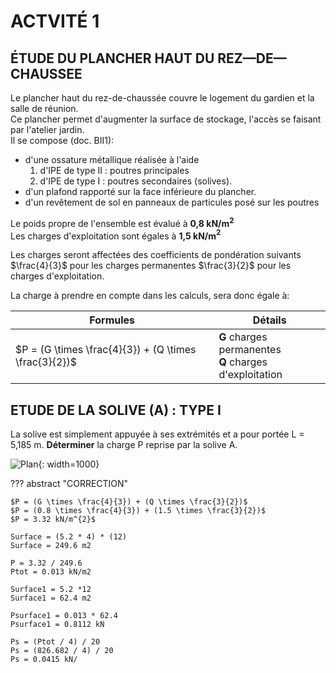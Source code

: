 # ACTVITÉ 1

## ÉTUDE DU PLANCHER HAUT DU REZ—DE—CHAUSSEE 

Le plancher haut du rez-de-chaussée couvre le logement du gardien et la salle de réunion.   
Ce plancher permet d'augmenter la surface de stockage, l'accès se faisant par l'atelier jardin.   
Il se compose (doc. BII1): 

* d'une ossature métallique réalisée à l'aide   
    1. d'IPE de type II : poutres principales   
    2. d'IPE de type I : poutres secondaires (solives).   
* d'un plafond rapporté sur la face inférieure du plancher.
* d'un revêtement de sol en panneaux de particules posé sur les poutres

Le poids propre de l'ensemble est évalué à **0,8 kN/m$^{2}$**     
Les charges d'exploitation sont égales à **1,5 kN/m$^{2}$**    

Les charges seront affectées des coefficients de pondération suivants $\frac{4}{3}$ pour les charges permanentes $\frac{3}{2}$ pour les charges d'exploitation.    

La charge à prendre en compte dans les calculs, sera donc égale à:     

| Formules | Détails |
| -- | -- |
| $P = (G \times \frac{4}{3}) + (Q \times \frac{3}{2})$ | **G** charges permanentes <br/> **Q** charges d'exploitation |

## ETUDE DE LA SOLIVE (A) : TYPE I 

La solive est simplement appuyée à ses extrémités et a pour portée L = 5,185 m.
**Déterminer** la charge P reprise par la solive A.

![Plan](./img/ddc-app1.png){: width=1000}


??? abstract "CORRECTION"

    $P = (G \times \frac{4}{3}) + (Q \times \frac{3}{2})$   
    $P = (0.8 \times \frac{4}{3}) + (1.5 \times \frac{3}{2})$
    $P = 3.32 kN/m^{2}$   

    Surface = (5.2 * 4) * (12)
    Surface = 249.6 m2

    P = 3.32 / 249.6
    Ptot = 0.013 kN/m2

    Surface1 = 5.2 *12
    Surface1 = 62.4 m2

    Psurface1 = 0.013 * 62.4
    Psurface1 = 0.8112 kN

    Ps = (Ptot / 4) / 20
    Ps = (826.682 / 4) / 20
    Ps = 0.0415 kN/